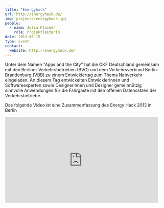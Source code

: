 ```yaml
---
title: "Energyhack"
url: http://energyhack.de/
img: projects/energyhack.jpg
people:
  - name: Julia Kloiber
    role: Projektleiterin
date: 2013-06-15
type: event
contact:
  website: http://energyhack.de/
---
```


Unter dem Namen "Apps and the City" hat die OKF Deutschland gemeinsam mit den Berliner Verkehrsbetrieben (BVG) und dem Verkehrsverbund Berlin-Brandenburg (VBB) zu einem Entwicklertag zum Thema Nahverkehr eingeladen. An diesem Tag entwickelten Entwicklerinnen und Softwareexperten sowie Designerinnen und Designer gemeinnützig sinnvolle Anwendungen für die Fahrgäste mit den offenen Datensätzen der Verkehrsbetriebe.

Das folgende Video ist eine Zusammenfassung des Energy Hack 2013 in Berlin
<iframe src="https://player.vimeo.com/video/71322548" width="500" height="281" frameborder="0"  style="margin: 0 auto;" webkitallowfullscreen mozallowfullscreen allowfullscreen></iframe>
